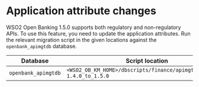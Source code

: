 # Application attribute changes

WSO2 Open Banking 1.5.0 supports both regulatory and non-regulatory APIs. To use this feature, you need to update the application attributes. Run the relevant migration script in the given locations against the `openbank_apimgtdb` database.

| **Database**        | **Script location**                                                   |
|---------------------|-----------------------------------------------------------------------|
| `openbank_apimgtdb` | `<WSO2_OB_KM_HOME>/dbscripts/finance/apimgt/migration-1.4.0_to_1.5.0` |